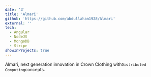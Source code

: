 ```yaml
---
date: '3'
title: 'Almari'
github: 'https://github.com/abdullahan1928/Almari'
external: ''
tech:
  - Angular
  - NodeJS
  - MongoDB
  - Stripe
showInProjects: true
---
```


Almari, next generation innovation in Crown Clothing with`Distributed Computing`concepts.
